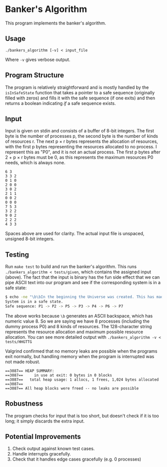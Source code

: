 # Banker's Algorithm

This program implements the banker's algorithm.


## Usage

```
./bankers_algorithm [-v] < input_file
```

Where `-v` gives verbose output.


## Program Structure

The program is relatively straightforward and is mostly handled by the `isInSafeState` function that takes a pointer to a safe sequence (originally filled with zeros) and fills it with the safe sequence (if one exits) and then returns a boolean indicating *if* a safe sequence exists.


## Input

Input is given on stdin and consists of a buffer of 8-bit integers. The first byte is the number of processes p, the second byte is the number of kinds of resources r.  The next p × r bytes represents the allocation of resources, with the first p bytes representing the resources allocated to no process. I represent this as "P0", and it is not an actual process. The first p bytes after 2 + p × r bytes must be 0, as this represents the maximum resources P0 needs, which is always none.

```
6 3
3 3 2
0 1 0
2 0 0
3 0 2
2 1 1
0 0 2
0 0 0
7 5 3
3 2 2
9 0 2
2 2 2
4 3 3
```
Spaces above are used for clarity. The actual input file is unspaced, unsigned 8-bit integers.


## Testing

Run `make test` to build and run the banker's algorithm. This runs `./bankers_algorithm < tests/given`, which contains the assigned input (above). The fact that the input is binary has the fun side effect that we can pipe ASCII text into our program and see if the corresponding system is in a safe state:

``` bash
$ echo -ne "\b\bIn the beginning the Universe was created. This has made a lot of people very angry and been widely regarded as a bad move. - DA" | ./bankers_algorithm
System is in a safe state.
Safe sequence: P1 -> P2 -> P5 -> P3 -> P4 -> P6 -> P7
```

The above works because `\b` generates an ASCII backspace, which has numeric value 8. So we are saying we have 8 processes (including the dummy process P0) and 8 kinds of resources. The 128-character string represents the resource allocation and maximum possible resource allocation. You can see more detailed output with `./bankers_algorithm -v < tests/HHGTTG`

Valgrind confirmed that no memory leaks are possible when the programs exit normally, but handling memory when the program is interrupted was not made robust.

```
==3087== HEAP SUMMARY:
==3087==     in use at exit: 0 bytes in 0 blocks
==3087==   total heap usage: 1 allocs, 1 frees, 1,024 bytes allocated
==3087==
==3087== All heap blocks were freed -- no leaks are possible
```


## Robustness

The program checks for input that is too short, but doesn't check if it is too long; it simply discards the extra input.


## Potential Improvements

1. Check output against known test cases.
2. Handle interrupts gracefully.
3. Check that it handles edge cases gracefully (e.g. 0 processes)
